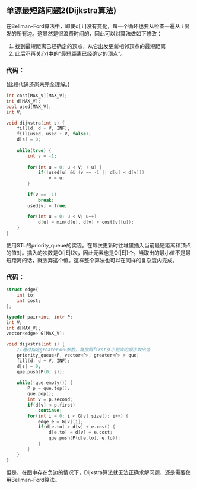 ## 单源最短路问题2\(Dijkstra算法\)

在Bellman-Ford算法中，即使d\[ i \]没有变化，每一个循环也要从检查一遍从 i 出发的所有边。这显然是很浪费时间的，因此可以对算法做如下修改：

1. 找到最短距离已经确定的顶点，从它出发更新相邻顶点的最短距离
2. 此后不再关心1中的“最短距离已经确定的顶点”。

### 代码：

\(此段代码还尚未完全理解。\)

```cpp
int cost[MAX_V][MAX_V];
int d[MAX_V];
bool used[MAX_V];
int V;

void dijkstra(int s) {
	fill(d, d + V, INF);
	fill(used, used + V, false);
	d[s] = 0;
	
	while(true) {
		int v = -1;
		
		for(int u = 0; u < V; ++u) {
			if(!used[u] && (v == -1 || d[u] < d[v]))
				v = u;
		}
		
		if(v == -1)
			break;
		used[v] = true;
		
		for(int u = 0; u < V; u++)
			d[u] = min(d[u], d[v] + cost[v][u]);
	}
} 
```



使用STL的priority\_queue的实现。在每次更新时往堆里插入当前最短距离和顶点的值对。插入的次数是O\(\|E\|\)次，因此元素也是O\(\|E\|\)个。当取出的最小值不是最短距离的话，就丢弃这个值。这样整个算法也可以在同样的复杂度内完成。

### 代码：

```cpp
struct edge{
	int to;
	int cost;
}; 

typedef pair<int, int> P;
int V;
int d[MAX_V];
vector<edge> G[MAX_V];

void dijkstra(int s) {
	//通过指定greater<P>参数，堆按照first从小到大的顺序取出值
	priority_queue<P, vector<P>, greater<P> > que;
	fill(d, d + V, INF);
	d[s] = 0;
	que.push(P(0, s));
	
	while(!que.empty()) {
		P p = que.top();
		que.pop();
		int v = p.second;
		if(d[v] < p.first)
			continue;
		for(int i = 0; i < G[v].size(); i++) {
			edge e = G[v][i];
			if(d[e.to] > d[v] + e.cost) {
				d[e.to] = d[v] + e.cost;
				que.push(P(d[e.to], e.to));
			}
		}
	}
} 
```

但是，在图中存在负边的情况下，Dijkstra算法就无法正确求解问题，还是需要使用Bellman-Ford算法。

